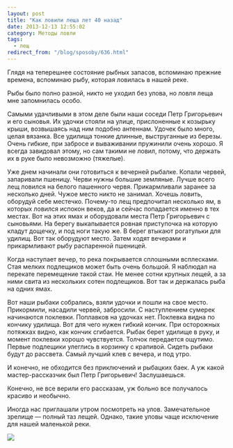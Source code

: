 ```yaml
---
layout: post
title: "Как ловили леща лет 40 назад"
date: 2013-12-13 12:55:02
category: Методы ловли
tags:
  - лещ
redirect_from: "/blog/sposoby/636.html"
---
```

Глядя на теперешнее состояние рыбных запасов, вспоминаю прежние времена,
вспоминаю рыбу, которая ловилась в нашей реке.

Рыбы было полно разной, никто не уходил без улова, но ловля леща мне
запомнилась особо.

Самыми удачливыми в этом деле были наши соседи Петр Григорьевич и его
сыновья. Их удочки стояли на улице, прислоненные к козырьку крыши,
возвышаясь над ним подобно антеннам. Удочек было много, целая вязанка.
Все удилища тонкие длинные, выструганные из березы. Очень гибкие, при
забросе и вываживании пружинили очень хорошо. Я всегда завидовал этому,
но сам такими не ловил, потому, что держать их в руке было невозможно
(тяжелые).

Уже днем начинали они готовиться к вечерней рыбалке. Копали червей,
запаривали пшеницу. Черви нужны большие земляные. Лучше всего лещ
ловился на белого пашенного червя. Прикармливали заранее за несколько
дней. Чужое место никто не занимал. Хочешь ловить, оборудуй себе
местечко. Почему-то лещ предпочитал несколько ям, в которых ловился
испокон веков, да и сейчас попадается именно в тех местах. Вот на этих
ямах и оборудовали места Петр Григорьевич с сыновьями. На берегу
выкапывается ровная приступочка на которую кладут дощечку, и под ноги
такую же. В берег втыкают рогатульки для удилищ. Вот так оборудуют
место. Затем ходят вечерами и прикармливают рыбу распаренной пшеницей.

Когда наступает вечер, то река покрывается сплошными всплесками. Стая
мелких подлещиков может быть очень большой. Я наблюдал на перекате
перемещение такой стаи. Не менее сотни крупных лещей, а за ними свита из
нескольких сотен подлещиков. Вот так и держалась рыба на одних ямах.

Вот наши рыбаки собрались, взяли удочки и пошли на свое место.
Прикормили, насадили червей, забросили. С наступлением сумерек
начинаются поклевки. Поплавков на удочках нет. Поклевка видна по кончику
удилища. Вот для чего нужен гибкий кончик. При осторожных потяжках
видно, как кончик сгибается. Рыбак берет удилище в руку, и момент
поклевки хорошо чувствуется. Толчок передается ощутимо. Первые подлещики
улеглись в корзинку с крапивой. Сидеть рыбаки будут до рассвета. Самый
лучший клев с вечера, и под утро.

И конечно, не обходится без приключений и рыбацких баек. А уж какой
мастер-рассказчик был Петр Григорьевич! Заслушаешься.

Конечно, не все верили его рассказам, уж больно все получалось красиво и
необычно.

Иногда нас приглашали утром посмотреть на улов. Замечательное зрелище —
полный таз лещей. Однако, такие уловы чаще исключение для нашей
маленькой реки.

![](http://fishingguru.ru/uploads/images/00/00/01/2013/12/13/bbec47.jpg)
